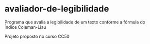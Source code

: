 # avaliador-de-legibilidade
Programa que avalia a legibilidade de um texto conforme a fórmula do Índice Coleman-Liau

Projeto proposto no curso CC50
